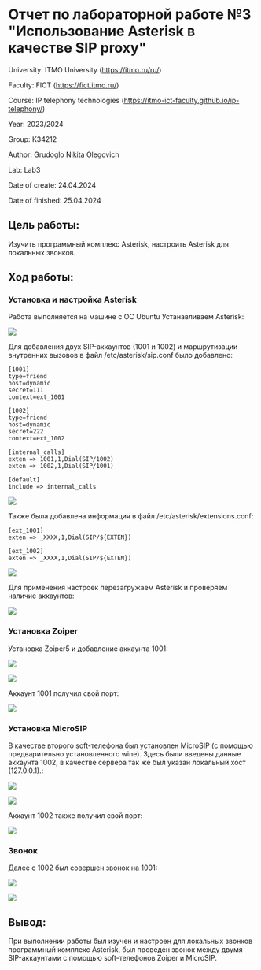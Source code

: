 # Отчет по лабораторной работе №3 "Использование Asterisk в качестве SIP proxy"
University: ITMO University (https://itmo.ru/ru/)

Faculty: FICT (https://fict.itmo.ru/)

Course: IP telephony technologies (https://itmo-ict-faculty.github.io/ip-telephony/)

Year: 2023/2024

Group: K34212

Author: Grudoglo Nikita Olegovich

Lab: Lab3

Date of create: 24.04.2024

Date of finished: 25.04.2024

## Цель работы: 

Изучить программный комплекс Asterisk, настроить Asterisk для локальных звонков.

## Ход работы:

### Установка и настройка Asterisk
Работа выполняется на машине с ОС Ubuntu
Устанавливаем Asterisk:

![](https://github.com/grudoglon/2023_2024-ip-telephony-k34212-grudoglo_n_o/blob/main/lab_3/images/lab3_1.jpg)

Для добавления двух SIP-аккаунтов (1001 и 1002) и маршрутизации внутренних вызовов в файл /etc/asterisk/sip.conf было добавлено:

```
[1001]
type=friend
host=dynamic
secret=111
context=ext_1001

[1002]
type=friend
host=dynamic
secret=222
context=ext_1002

[internal_calls]
exten => 1001,1,Dial(SIP/1002)
exten => 1002,1,Dial(SIP/1001)

[default]
include => internal_calls
```
![](https://github.com/grudoglon/2023_2024-ip-telephony-k34212-grudoglo_n_o/blob/main/lab_3/images/lab3_2.jpg)

Также была добавлена информация в файл /etc/asterisk/extensions.conf:

```
[ext_1001]
exten => _XXXX,1,Dial(SIP/${EXTEN})

[ext_1002]
exten => _XXXX,1,Dial(SIP/${EXTEN})
```
![](https://github.com/grudoglon/2023_2024-ip-telephony-k34212-grudoglo_n_o/blob/main/lab_3/images/lab3_3.jpg)

Для применения настроек перезагружаем Asterisk и проверяем наличие аккаунтов:

![](https://github.com/grudoglon/2023_2024-ip-telephony-k34212-grudoglo_n_o/blob/main/lab_3/images/lab3_4.jpg)

### Установка Zoiper

Установка Zoiper5 и добавление аккаунта 1001:

![](https://github.com/grudoglon/2023_2024-ip-telephony-k34212-grudoglo_n_o/blob/main/lab_3/images/lab3_5.jpg)

![](https://github.com/grudoglon/2023_2024-ip-telephony-k34212-grudoglo_n_o/blob/main/lab_3/images/lab3_6.jpg)


Аккаунт 1001 получил свой порт:

![](https://github.com/grudoglon/2023_2024-ip-telephony-k34212-grudoglo_n_o/blob/main/lab_3/images/lab3_7.jpg)

### Установка MicroSIP

В качестве второго soft-телефона был установлен MicroSIP (с помощью предварительно установленного wine).
Здесь были введены данные аккаунта 1002, в качестве сервера так же был указан локальный хост (127.0.0.1).:

![](https://github.com/grudoglon/2023_2024-ip-telephony-k34212-grudoglo_n_o/blob/main/lab_3/images/lab3_8.jpg)

![](https://github.com/grudoglon/2023_2024-ip-telephony-k34212-grudoglo_n_o/blob/main/lab_3/images/lab3_9.jpg)

Аккаунт 1002 также получил свой порт:

![](https://github.com/grudoglon/2023_2024-ip-telephony-k34212-grudoglo_n_o/blob/main/lab_3/images/lab3_10.jpg)

### Звонок

Далее с 1002 был совершен звонок на 1001:

![](https://github.com/grudoglon/2023_2024-ip-telephony-k34212-grudoglo_n_o/blob/main/lab_3/images/lab3_11.jpg)

![](https://github.com/grudoglon/2023_2024-ip-telephony-k34212-grudoglo_n_o/blob/main/lab_3/images/lab3_12.jpg)

## Вывод:

При выполнении работы был изучен и настроен для локальных звонков программный комплекс Asterisk, был проведен звонок между двумя SIP-аккаунтами с помощью soft-телефонов Zoiper и MicroSIP.
